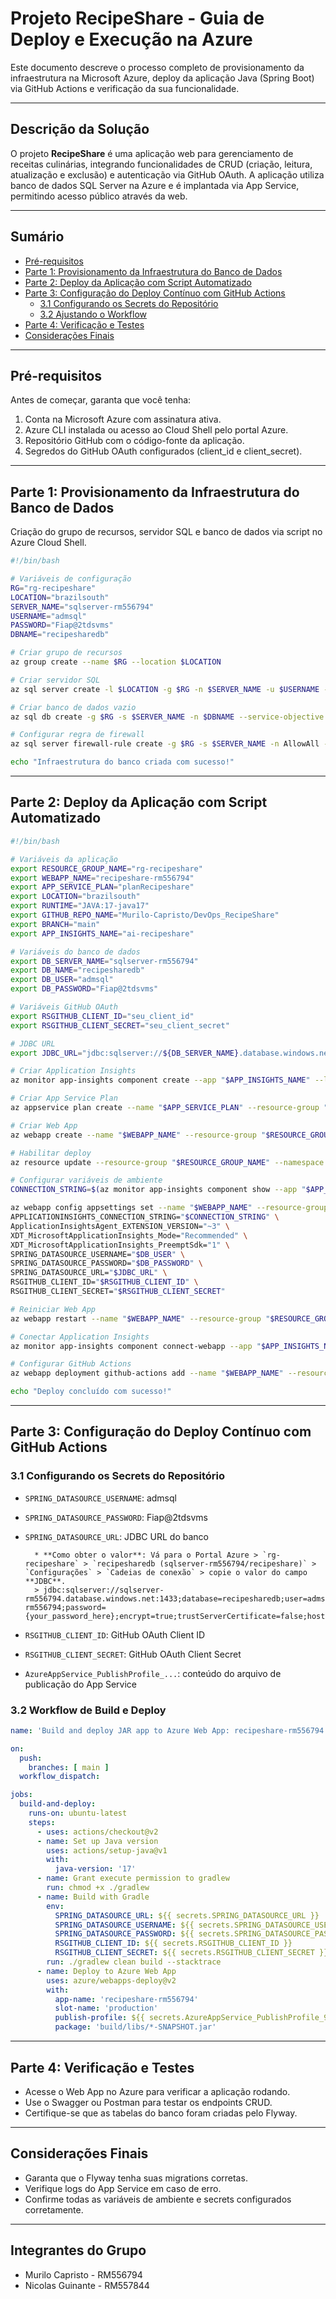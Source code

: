 # Projeto RecipeShare - Guia de Deploy e Execução na Azure

Este documento descreve o processo completo de provisionamento da infraestrutura na Microsoft Azure, deploy da aplicação Java (Spring Boot) via GitHub Actions e verificação da sua funcionalidade.

---

##  Descrição da Solução

O projeto **RecipeShare** é uma aplicação web para gerenciamento de receitas culinárias, integrando funcionalidades de CRUD (criação, leitura, atualização e exclusão) e autenticação via GitHub OAuth. A aplicação utiliza banco de dados SQL Server na Azure e é implantada via App Service, permitindo acesso público através da web.

---

##  Sumário

- [Pré-requisitos](#-pré-requisitos)
- [Parte 1: Provisionamento da Infraestrutura do Banco de Dados](#-parte-1-provisionamento-da-infraestrutura-do-banco-de-dados)
- [Parte 2: Deploy da Aplicação com Script Automatizado](#-parte-2-deploy-da-aplicação-com-script-automatizado)
- [Parte 3: Configuração do Deploy Contínuo com GitHub Actions](#-parte-3-configuração-do-deploy-contínuo-com-github-actions)
  - [3.1 Configurando os Secrets do Repositório](#31-configurando-os-secrets-do-repositório)
  - [3.2 Ajustando o Workflow](#32-ajustando-o-workflow)
- [Parte 4: Verificação e Testes](#-parte-4-verificação-e-testes)
- [Considerações Finais](#-considerações-finais)

---

##  Pré-requisitos

Antes de começar, garanta que você tenha:

1. Conta na Microsoft Azure com assinatura ativa.
2. Azure CLI instalada ou acesso ao Cloud Shell pelo portal Azure.
3. Repositório GitHub com o código-fonte da aplicação.
4. Segredos do GitHub OAuth configurados (client_id e client_secret).

---

##  Parte 1: Provisionamento da Infraestrutura do Banco de Dados

Criação do grupo de recursos, servidor SQL e banco de dados via script no Azure Cloud Shell.

```bash
#!/bin/bash

# Variáveis de configuração
RG="rg-recipeshare"
LOCATION="brazilsouth"
SERVER_NAME="sqlserver-rm556794"
USERNAME="admsql"
PASSWORD="Fiap@2tdsvms"
DBNAME="recipesharedb"

# Criar grupo de recursos
az group create --name $RG --location $LOCATION

# Criar servidor SQL
az sql server create -l $LOCATION -g $RG -n $SERVER_NAME -u $USERNAME -p $PASSWORD --enable-public-network true

# Criar banco de dados vazio
az sql db create -g $RG -s $SERVER_NAME -n $DBNAME --service-objective Basic --backup-storage-redundancy Local --zone-redundant false

# Configurar regra de firewall
az sql server firewall-rule create -g $RG -s $SERVER_NAME -n AllowAll --start-ip-address 0.0.0.0 --end-ip-address 255.255.255.255

echo "Infraestrutura do banco criada com sucesso!"
```

---

##  Parte 2: Deploy da Aplicação com Script Automatizado

```bash
#!/bin/bash

# Variáveis da aplicação
export RESOURCE_GROUP_NAME="rg-recipeshare"
export WEBAPP_NAME="recipeshare-rm556794"
export APP_SERVICE_PLAN="planRecipeshare"
export LOCATION="brazilsouth"
export RUNTIME="JAVA:17-java17"
export GITHUB_REPO_NAME="Murilo-Capristo/DevOps_RecipeShare"
export BRANCH="main"
export APP_INSIGHTS_NAME="ai-recipeshare"

# Variáveis do banco de dados
export DB_SERVER_NAME="sqlserver-rm556794"
export DB_NAME="recipesharedb"
export DB_USER="admsql"
export DB_PASSWORD="Fiap@2tdsvms"

# Variáveis GitHub OAuth
export RSGITHUB_CLIENT_ID="seu_client_id"
export RSGITHUB_CLIENT_SECRET="seu_client_secret"

# JDBC URL
export JDBC_URL="jdbc:sqlserver://${DB_SERVER_NAME}.database.windows.net:1433;database=${DB_NAME};encrypt=true;trustServerCertificate=false;hostNameInCertificate=*.database.windows.net;loginTimeout=30;"

# Criar Application Insights
az monitor app-insights component create --app "$APP_INSIGHTS_NAME" --location "$LOCATION" --resource-group "$RESOURCE_GROUP_NAME" --application-type web

# Criar App Service Plan
az appservice plan create --name "$APP_SERVICE_PLAN" --resource-group "$RESOURCE_GROUP_NAME" --location "$LOCATION" --sku F1 --is-linux

# Criar Web App
az webapp create --name "$WEBAPP_NAME" --resource-group "$RESOURCE_GROUP_NAME" --plan "$APP_SERVICE_PLAN" --runtime "$RUNTIME"

# Habilitar deploy
az resource update --resource-group "$RESOURCE_GROUP_NAME" --namespace Microsoft.Web --resource-type basicPublishingCredentialsPolicies --name scm --parent sites/"$WEBAPP_NAME" --set properties.allow=true

# Configurar variáveis de ambiente
CONNECTION_STRING=$(az monitor app-insights component show --app "$APP_INSIGHTS_NAME" --resource-group "$RESOURCE_GROUP_NAME" --query connectionString --output tsv)

az webapp config appsettings set --name "$WEBAPP_NAME" --resource-group "$RESOURCE_GROUP_NAME" --settings \
APPLICATIONINSIGHTS_CONNECTION_STRING="$CONNECTION_STRING" \
ApplicationInsightsAgent_EXTENSION_VERSION="~3" \
XDT_MicrosoftApplicationInsights_Mode="Recommended" \
XDT_MicrosoftApplicationInsights_PreemptSdk="1" \
SPRING_DATASOURCE_USERNAME="$DB_USER" \
SPRING_DATASOURCE_PASSWORD="$DB_PASSWORD" \
SPRING_DATASOURCE_URL="$JDBC_URL" \
RSGITHUB_CLIENT_ID="$RSGITHUB_CLIENT_ID" \
RSGITHUB_CLIENT_SECRET="$RSGITHUB_CLIENT_SECRET"

# Reiniciar Web App
az webapp restart --name "$WEBAPP_NAME" --resource-group "$RESOURCE_GROUP_NAME"

# Conectar Application Insights
az monitor app-insights component connect-webapp --app "$APP_INSIGHTS_NAME" --web-app "$WEBAPP_NAME" --resource-group "$RESOURCE_GROUP_NAME"

# Configurar GitHub Actions
az webapp deployment github-actions add --name "$WEBAPP_NAME" --resource-group "$RESOURCE_GROUP_NAME" --repo "$GITHUB_REPO_NAME" --branch "$BRANCH" --login-with-github

echo "Deploy concluído com sucesso!"
```

---

##  Parte 3: Configuração do Deploy Contínuo com GitHub Actions

### 3.1 Configurando os Secrets do Repositório

- `SPRING_DATASOURCE_USERNAME`: admsql
- `SPRING_DATASOURCE_PASSWORD`: Fiap@2tdsvms
- `SPRING_DATASOURCE_URL`: JDBC URL do banco

        * **Como obter o valor**: Vá para o Portal Azure > `rg-recipeshare` > `recipesharedb (sqlserver-rm556794/recipeshare)` > `Configurações` > `Cadeias de conexão` > copie o valor do campo **JDBC**.
        > jdbc:sqlserver://sqlserver-rm556794.database.windows.net:1433;database=recipesharedb;user=admsql@sqlserver-rm556794;password={your_password_here};encrypt=true;trustServerCertificate=false;hostNameInCertificate=*.database.windows.net;loginTimeout=30;;

- `RSGITHUB_CLIENT_ID`: GitHub OAuth Client ID
- `RSGITHUB_CLIENT_SECRET`: GitHub OAuth Client Secret
- `AzureAppService_PublishProfile_...`: conteúdo do arquivo de publicação do App Service

### 3.2 Workflow de Build e Deploy

```yaml
name: 'Build and deploy JAR app to Azure Web App: recipeshare-rm556794'

on:
  push:
    branches: [ main ]
  workflow_dispatch:

jobs:
  build-and-deploy:
    runs-on: ubuntu-latest
    steps:
      - uses: actions/checkout@v2
      - name: Set up Java version
        uses: actions/setup-java@v1
        with:
          java-version: '17'
      - name: Grant execute permission to gradlew
        run: chmod +x ./gradlew
      - name: Build with Gradle
        env:
          SPRING_DATASOURCE_URL: ${{ secrets.SPRING_DATASOURCE_URL }}
          SPRING_DATASOURCE_USERNAME: ${{ secrets.SPRING_DATASOURCE_USERNAME }}
          SPRING_DATASOURCE_PASSWORD: ${{ secrets.SPRING_DATASOURCE_PASSWORD }}
          RSGITHUB_CLIENT_ID: ${{ secrets.RSGITHUB_CLIENT_ID }}
          RSGITHUB_CLIENT_SECRET: ${{ secrets.RSGITHUB_CLIENT_SECRET }}
        run: ./gradlew clean build --stacktrace
      - name: Deploy to Azure Web App
        uses: azure/webapps-deploy@v2
        with:
          app-name: 'recipeshare-rm556794'
          slot-name: 'production'
          publish-profile: ${{ secrets.AzureAppService_PublishProfile_9b1782ca50874fb7906cce20af2bea5e }}
          package: 'build/libs/*-SNAPSHOT.jar'
```

---

##  Parte 4: Verificação e Testes

- Acesse o Web App no Azure para verificar a aplicação rodando.
- Use o Swagger ou Postman para testar os endpoints CRUD.
- Certifique-se que as tabelas do banco foram criadas pelo Flyway.

---

##  Considerações Finais

- Garanta que o Flyway tenha suas migrations corretas.
- Verifique logs do App Service em caso de erro.
- Confirme todas as variáveis de ambiente e secrets configurados corretamente.

---

##  Integrantes do Grupo

- Murilo Capristo - RM556794
- Nicolas Guinante - RM557844


